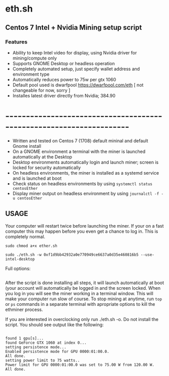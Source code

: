 # eth.sh
## Centos 7 Intel + Nvidia Mining setup script

### Features

- Ability to keep Intel video for display, using Nvidia driver for mining/compute only
- Supports GNOME Desktop or headless operation
- Completely automated setup, just specify wallet address and environment type
- Automatically reduces power to 75w per gtx 1060
- Default pool used is dwarfpool https://dwarfpool.com/eth [ not changeable for now, sorry ]  
- Installes latest driver directly from Nvidia; 384.90  
 

# --------------------------------------------------------------------

- Written and tested on Centos 7 (1708) default mininal and default Gnome install
- On a GNOME environment a terminal with the miner is launched automatically at the Desktop
- Desktop environments automatically login and launch miner; screen is locked for security automatically
- On headless environments, the miner is installed as a systemd service and is launched at boot
- Check status on headless environments by using `systemctl status centosEther`
- Display miner output on headless environment by using `journalctl -f -u centosEther`

## USAGE

Your computer will restart twice before launching the miner. If your on a fast computer this may happen before you even get a chance to log in. This is completely normal. 

`sudo chmod a+x ether.sh`

`sudo ./eth.sh -w 0xf1d9bb42932a0e770949ce6637a0d35e460816b5 --use-intel-desktop`

Full options:

```
```
After the script is done installing all steps, it will launch automatically at boot (your account will automatically be logged in and the screen locked. When you log in you will see the miner working in a terminal window. This will make your computer run slow of course. To stop mining at anytime, run `top` or `ps` commands in a separate terminal with apropriate options to kill the ethminer process. 

If you are interested in overclocking only run ./eth.sh -o. Do not install the script. You should see output like the following:

```

found 1 gpu[s]...
found GeForce GTX 1060 at index 0...
setting persistence mode...
Enabled persistence mode for GPU 0000:01:00.0.
All done.
setting power limit to 75 watts..
Power limit for GPU 0000:01:00.0 was set to 75.00 W from 120.00 W.
All done.

```

